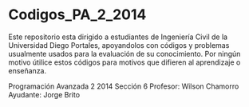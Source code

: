 Codigos_PA_2_2014
=================

Este repositorio esta dirigido a estudiantes de Ingeniería Civil de la Universidad Diego Portales, apoyandolos con códigos y problemas usualmente usados para la evaluación de su conocimiento. Por ningún motivo útilice estos códigos para motivos que difieren al aprendizaje o enseñanza.

Programación Avanzada 2 2014
Sección 6
Profesor: Wilson Chamorro
Ayudante: Jorge Brito
